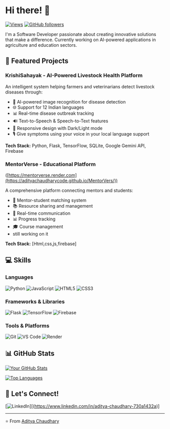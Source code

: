 # Hi there! 👋 

[![Views](https://komarev.com/ghpvc/?username=adityachaudharycode&color=brightgreen)](https://github.com/adityachaudharycode)
[![GitHub followers](https://img.shields.io/github/followers/yourusername?label=Follow&style=social)](https://github.com/adityachaudharycode)

I'm a Software Developer passionate about creating innovative solutions that make a difference. Currently working on AI-powered applications in agriculture and education sectors.

## 🚀 Featured Projects

### KrishiSahayak - AI-Powered Livestock Health Platform

An intelligent system helping farmers and veterinarians detect livestock diseases through:
- 🤖 AI-powered image recognition for disease detection
- 🌐 Support for 12 Indian languages
- 📊 Real-time disease outbreak tracking
- 🔊 Text-to-Speech & Speech-to-Text features
- 📱 Responsive design with Dark/Light mode
- 🎙️ Give symptoms using your voice in your local language support
  
**Tech Stack:** Python, Flask, TensorFlow, SQLite, Google Gemini API, Firebase

### MentorVerse - Educational Platform
([https://mentorverse.render.com](https://adityachaudharycode.github.io/MentorVers/))

A comprehensive platform connecting mentors and students:
- 👥 Mentor-student matching system
- 📚 Resource sharing and management
- 💬 Real-time communication
- 📊 Progress tracking
- 🎓 Course management
-  still working on it
  

**Tech Stack:** [Html,css,js,firebase]

## 💻 Skills

### Languages
![Python](https://img.shields.io/badge/Python-3776AB?style=flat&logo=python&logoColor=white)
![JavaScript](https://img.shields.io/badge/JavaScript-F7DF1E?style=flat&logo=javascript&logoColor=black)
![HTML5](https://img.shields.io/badge/HTML5-E34F26?style=flat&logo=html5&logoColor=white)
![CSS3](https://img.shields.io/badge/CSS3-1572B6?style=flat&logo=css3&logoColor=white)

### Frameworks & Libraries
![Flask](https://img.shields.io/badge/Flask-000000?style=flat&logo=flask&logoColor=white)
![TensorFlow](https://img.shields.io/badge/TensorFlow-FF6F00?style=flat&logo=tensorflow&logoColor=white)
![Firebase](https://img.shields.io/badge/Firebase-FFCA28?style=flat&logo=firebase&logoColor=black)

### Tools & Platforms
![Git](https://img.shields.io/badge/Git-F05032?style=flat&logo=git&logoColor=white)
![VS Code](https://img.shields.io/badge/VS_Code-007ACC?style=flat&logo=visual-studio-code&logoColor=white)
![Render](https://img.shields.io/badge/Render-46E3B7?style=flat&logo=render&logoColor=white)

## 📊 GitHub Stats

[![Your GitHub Stats](https://github-readme-stats.vercel.app/api?username=adityachaudharycode&show_icons=true&theme=radical)](https://github.com/adityachaudharycoode)

[![Top Languages](https://github-readme-stats.vercel.app/api/top-langs/?username=adityachaudharycode&layout=compact&theme=radical)](https://github.com/adityachaudharycode)

## 🤝 Let's Connect!

[![LinkedIn](https://img.shields.io/badge/LinkedIn-0077B5?style=flat&logo=linkedin&logoColor=white)][(https://www.linkedin.com/in/aditya-chaudhary-730a1432a)]


---
⭐️ From [Aditya Chaudhary](https://github.com/adityachaudharycode)
